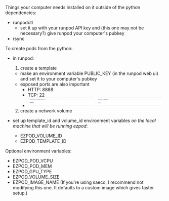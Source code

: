 Things your computer needs installed on it outside of the python dependencies:

- runpodctl
  - set it up with your runpod API key and (this one may not be necessary?) give runpod your computer's pubkey
- rsync

To create pods from the python:

- in runpod:
   1. create a template
     - make an environment variable PUBLIC_KEY (in the runpod web ui) and set it to your computer's pubkey
     - exposed ports are also important 
       - HTTP: 8888
       - TCP: 22
       - ![alt text](image-1.png) 
   2. create a network volume

- set up template_id and volume_id environment variables *on the local machine that will be running ezpod*:
  - EZPOD_VOLUME_ID
  - EZPOD_TEMPLATE_ID


Optional environment variables:
- EZPOD_POD_VCPU
- EZPOD_POD_MEM
- EZPOD_GPU_TYPE
- EZPOD_VOLUME_SIZE
- EZPOD_IMAGE_NAME (If you're using saeco, I recommend not modifying this one. It defaults to a custom image which gives faster setup.)